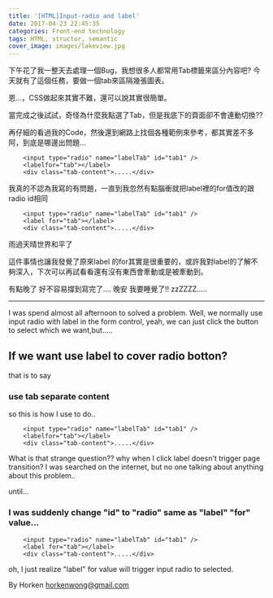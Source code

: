 ```yaml
---
title: '[HTML]Input-radio and label'
date: 2017-04-23 22:45:35
categories: Front-end technology
tags: HTML, structor, semantic
cover_image: images/lakeview.jpg
---
```


下午花了我一整天去處理一個Bug，我想很多人都常用Tab標籤來區分內容吧?
今天就有了這個任務，要做一個tab來區隔幾張圖表。

恩...，CSS做起來其實不難，還可以說其實很簡單。

當完成之後試試，奇怪為什麼我點選了Tab，但是我底下的頁面卻不會連動切換??

再仔細的看過我的Code，然後還到網路上找個各種範例來參考，都其實差不多阿，到底是哪邊出問題...

~~~~
	<input type="radio" name="labelTab" id="tab1" />
	<labelfor="tab"></label>
	<div class="tab-content">.....</div>
~~~~

我真的不認為我寫的有問題，一直到我忽然有點腦衝就把label裡的for值改的跟radio id相同

~~~~
	<input type="radio" name="labelTab" id="tab1" />
	<label for="tab"></label>
	<div class="tab-content">.....</div>
~~~~

雨過天晴世界和平了

這件事情也讓我發覺了原來label 的for其實是很重要的，或許我對label的了解不夠深入，下次可以再試看看還有沒有東西會牽動或是被牽動到。

有點晚了 好不容易撐到寫完了.... 晚安 我要睡覺了!! zzZZZZ.....

***

I was spend almost all afternoon to solved a problem.
Well, we normally use input radio with label in the form control,
yeah, we can just click the button to select which we want,but.....

## If we want use label to cover radio botton?

that is to say

### use tab separate content

so this is how I use to do..

~~~~
	<input type="radio" name="labelTab" id="tab1" />
	<labelfor="tab"></label>
	<div class="tab-content">.....</div>
~~~~

What is that strange question??
why when I click label doesn't trigger page transition?
I was searched on the internet, but no one talking about anything about this problem..

until... 
### I was suddenly change "id" to "radio" same as "label" "for" value...

~~~~
	<input type="radio" name="labelTab" id="tab1" />
	<label for="tab"></label>
	<div class="tab-content">.....</div>
~~~~

oh, I just realize "label" for value will trigger input radio to selected.

By Horken <horkenwong@gmail.com>
